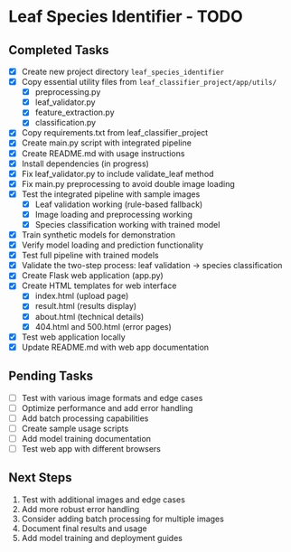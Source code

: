 # Leaf Species Identifier - TODO

## Completed Tasks
- [x] Create new project directory `leaf_species_identifier`
- [x] Copy essential utility files from `leaf_classifier_project/app/utils/`
  - [x] preprocessing.py
  - [x] leaf_validator.py
  - [x] feature_extraction.py
  - [x] classification.py
- [x] Copy requirements.txt from leaf_classifier_project
- [x] Create main.py script with integrated pipeline
- [x] Create README.md with usage instructions
- [x] Install dependencies (in progress)
- [x] Fix leaf_validator.py to include validate_leaf method
- [x] Fix main.py preprocessing to avoid double image loading
- [x] Test the integrated pipeline with sample images
  - [x] Leaf validation working (rule-based fallback)
  - [x] Image loading and preprocessing working
  - [x] Species classification working with trained model
- [x] Train synthetic models for demonstration
- [x] Verify model loading and prediction functionality
- [x] Test full pipeline with trained models
- [x] Validate the two-step process: leaf validation → species classification
- [x] Create Flask web application (app.py)
- [x] Create HTML templates for web interface
  - [x] index.html (upload page)
  - [x] result.html (results display)
  - [x] about.html (technical details)
  - [x] 404.html and 500.html (error pages)
- [x] Test web application locally
- [x] Update README.md with web app documentation

## Pending Tasks
- [ ] Test with various image formats and edge cases
- [ ] Optimize performance and add error handling
- [ ] Add batch processing capabilities
- [ ] Create sample usage scripts
- [ ] Add model training documentation
- [ ] Test web app with different browsers

## Next Steps
1. Test with additional images and edge cases
2. Add more robust error handling
3. Consider adding batch processing for multiple images
4. Document final results and usage
5. Add model training and deployment guides
